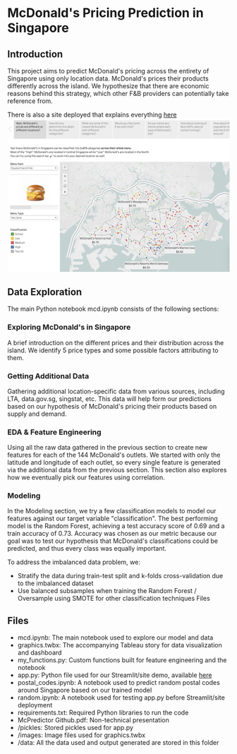 # McDonald's Pricing Prediction in Singapore

## Introduction

This project aims to predict McDonald's pricing across the entirety of Singapore using only location data. McDonald's prices their products differently across the island. We hypothesize that there are economic reasons behind this strategy, which other F&B providers can potentially take reference from.

There is also a site deployed that explains everything [here](https://nicslvl-mcpredictor-app-6qi9oo.streamlit.app)
[![Video Thumbnail](images/thumbnail.png)](https://youtu.be/MsIbVjlm6RE "Watch the Demo Video!")

## Data Exploration
The main Python notebook mcd.ipynb consists of the following sections:

### Exploring McDonald's in Singapore
A brief introduction on the different prices and their distribution across the island. We identify 5 price types and some possible factors attributing to them.
### Getting Additional Data
Gathering additional location-specific data from various sources, including LTA, data.gov.sg, singstat, etc. This data will help form our predictions based on our hypothesis of McDonald's pricing their products based on supply and demand.
### EDA & Feature Engineering
Using all the raw data gathered in the previous section to create new features for each of the 144 McDonald's outlets. We started with only the latitude and longitude of each outlet, so every single feature is generated via the additional data from the previous section. This section also explores how we eventually pick our features using correlation.
### Modeling
In the Modeling section, we try a few classification models to model our features against our target variable "classification". The best performing model is the Random Forest, achieving a test accuracy score of 0.69 and a train accuracy of 0.73. Accuracy was chosen as our metric because our goal was to test our hypothesis that McDonald's classifications could be predicted, and thus every class was equally important.

To address the imbalanced data problem, we:
- Stratify the data during train-test split and k-folds cross-validation due to the imbalanced dataset
- Use balanced subsamples when training the Random Forest / Oversample using SMOTE for other classification techniques
Files

## Files
- mcd.ipynb: The main notebook used to explore our model and data
- graphics.twbx: The accompanying Tableau story for data visualization and dashboard
- my_functions.py: Custom functions built for feature engineering and the notebook
- app.py: Python file used for our Streamlit/site demo, available [here](https://nicslvl-mcpredictor-app-6qi9oo.streamlit.app)
- postal_codes.ipynb: A notebook used to predict random postal codes around Singapore based on our trained model
- random.ipynb: A notebook used for testing app.py before Streamlit/site deployment
- requirements.txt: Required Python libraries to run the code
- McPredictor Github.pdf: Non-technical presentation
- /pickles: Stored pickles used for app.py
- /images: Image files used for graphics.twbx
- /data: All the data used and output generated are stored in this folder
